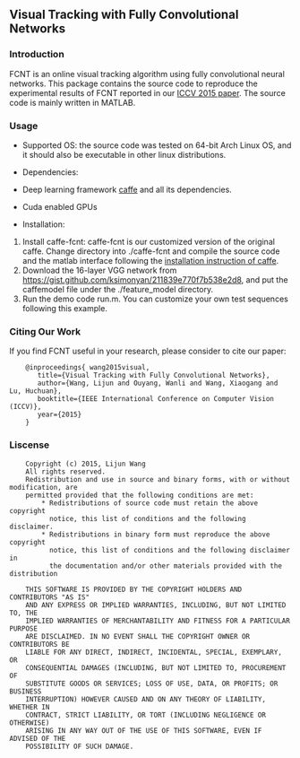 ## Visual Tracking with Fully Convolutional Networks

### Introduction
FCNT is an online visual tracking algorithm using fully convolutional neural networks. This package contains the source code to reproduce the experimental results of FCNT reported in our [ICCV 2015 paper](http://202.118.75.4/lu/Paper/ICCV2015/iccv15_lijun.pdf). The source code is mainly written in MATLAB.

### Usage

* Supported OS: the source code was tested on 64-bit Arch Linux OS, and it should also be executable in other linux distributions.

* Dependencies: 
 * Deep learning framework [caffe](http://caffe.berkeleyvision.org/) and all its dependencies. 
 * Cuda enabled GPUs

* Installation: 
 1. Install caffe-fcnt: caffe-fcnt is our customized version of the original caffe. Change directory into ./caffe-fcnt and compile the source code and the matlab interface following the [installation instruction of caffe](http://caffe.berkeleyvision.org/installation.html).
 2. Download the 16-layer VGG network from https://gist.github.com/ksimonyan/211839e770f7b538e2d8, and put the caffemodel file under the ./feature_model directory.
 3. Run the demo code run.m. You can customize your own test sequences following this example.

### Citing Our Work

If you find FCNT useful in your research, please consider to cite our paper:

        @inproceedings{ wang2015visual,
           title={Visual Tracking with Fully Convolutional Networks},
           author={Wang, Lijun and Ouyang, Wanli and Wang, Xiaogang and Lu, Huchuan},
           booktitle={IEEE International Conference on Computer Vision (ICCV)},
           year={2015}
        }

### Liscense

        Copyright (c) 2015, Lijun Wang
        All rights reserved. 
        Redistribution and use in source and binary forms, with or without modification, are 
        permitted provided that the following conditions are met:
    		* Redistributions of source code must retain the above copyright 
      		  notice, this list of conditions and the following disclaimer.
    		* Redistributions in binary form must reproduce the above copyright 
      		  notice, this list of conditions and the following disclaimer in 
      		  the documentation and/or other materials provided with the distribution
        
        THIS SOFTWARE IS PROVIDED BY THE COPYRIGHT HOLDERS AND CONTRIBUTORS "AS IS" 
        AND ANY EXPRESS OR IMPLIED WARRANTIES, INCLUDING, BUT NOT LIMITED TO, THE 
        IMPLIED WARRANTIES OF MERCHANTABILITY AND FITNESS FOR A PARTICULAR PURPOSE 
        ARE DISCLAIMED. IN NO EVENT SHALL THE COPYRIGHT OWNER OR CONTRIBUTORS BE 	
        LIABLE FOR ANY DIRECT, INDIRECT, INCIDENTAL, SPECIAL, EXEMPLARY, OR 
        CONSEQUENTIAL DAMAGES (INCLUDING, BUT NOT LIMITED TO, PROCUREMENT OF 
        SUBSTITUTE GOODS OR SERVICES; LOSS OF USE, DATA, OR PROFITS; OR BUSINESS 
        INTERRUPTION) HOWEVER CAUSED AND ON ANY THEORY OF LIABILITY, WHETHER IN 
        CONTRACT, STRICT LIABILITY, OR TORT (INCLUDING NEGLIGENCE OR OTHERWISE) 
        ARISING IN ANY WAY OUT OF THE USE OF THIS SOFTWARE, EVEN IF ADVISED OF THE 
        POSSIBILITY OF SUCH DAMAGE.
